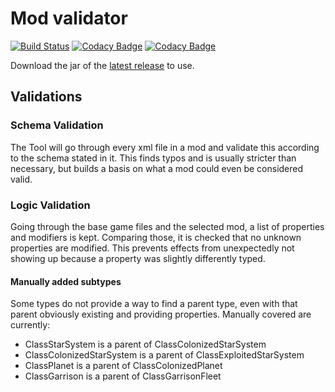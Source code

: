 # Mod validator

[![Build Status](https://travis-ci.org/Idrinth-s-Endless-Space-2-Mods/modvalidator.svg?branch=master)](https://travis-ci.org/Idrinth-s-Endless-Space-2-Mods/modvalidator)
[![Codacy Badge](https://app.codacy.com/project/badge/Grade/ccee5c155dcb4c41af5a7444e5d378bf)](https://www.codacy.com/gh/Idrinth-s-Endless-Space-2-Mods/modvalidator?utm_source=github.com&amp;utm_medium=referral&amp;utm_content=Idrinth-s-Endless-Space-2-Mods/modvalidator&amp;utm_campaign=Badge_Grade)
[![Codacy Badge](https://app.codacy.com/project/badge/Coverage/ccee5c155dcb4c41af5a7444e5d378bf)](https://www.codacy.com/gh/Idrinth-s-Endless-Space-2-Mods/modvalidator?utm_source=github.com&utm_medium=referral&utm_content=Idrinth-s-Endless-Space-2-Mods/modvalidator&utm_campaign=Badge_Coverage)

Download the jar of the [latest release](https://github.com/Idrinth-s-Endless-Space-2-Mods/modvalidator/releases/latest) to use.

## Validations

### Schema Validation

The Tool will go through every xml file in a mod and validate this according to the schema stated in it. This finds typos and is usually stricter than necessary, but builds a basis on what a mod could even be considered valid.

### Logic Validation

Going through the base game files and the selected mod, a list of properties and modifiers is kept. Comparing those, it is checked that no unknown properties are modified. This prevents effects from unexpectedly not showing up because a property was slightly differently typed.

#### Manually added subtypes

Some types do not provide a way to find a parent type, even with that parent obviously existing and providing properties. Manually covered are currently:

-   ClassStarSystem is a parent of ClassColonizedStarSystem
-   ClassColonizedStarSystem is a parent of ClassExploitedStarSystem
-   ClassPlanet is a parent of ClassColonizedPlanet
-   ClassGarrison is a parent of ClassGarrisonFleet
